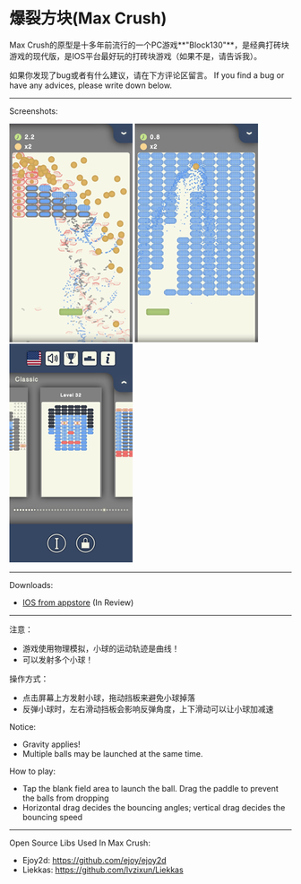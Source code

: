 # 爆裂方块(Max Crush)

Max Crush的原型是十多年前流行的一个PC游戏**"Block130"**，是经典打砖块游戏的现代版，是IOS平台最好玩的打砖块游戏（如果不是，请告诉我）。

如果你发现了bug或者有什么建议，请在下方评论区留言。
If you find a bug or have any advices, please write down below.

-----

Screenshots:

![](r/maxcrush1.png) ![](r/maxcrush2.png) ![](r/maxcrush3.png)

-----

Downloads:

* [IOS from appstore](https://itunes.apple.com/us/app/max-crush/id1018641834) (In Review)

-----

注意：

* 游戏使用物理模拟，小球的运动轨迹是曲线！
* 可以发射多个小球！

操作方式：

* 点击屏幕上方发射小球，拖动挡板来避免小球掉落
* 反弹小球时，左右滑动挡板会影响反弹角度，上下滑动可以让小球加减速

Notice:

* Gravity applies!
* Multiple balls may be launched at the same time.

How to play:

* Tap the blank field area to launch the ball. Drag the paddle to prevent the balls from dropping
* Horizontal drag decides the bouncing angles; vertical drag decides the bouncing speed

-----

Open Source Libs Used In Max Crush:

* Ejoy2d: https://github.com/ejoy/ejoy2d
* Liekkas: https://github.com/lvzixun/Liekkas